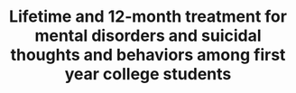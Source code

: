 --- 
abstract: '' 
authors: 
 - R Bruffaerts
 -  P Mortier
 -  RP Auerbach
 -  J Alonso
 -  AE Hermosillo De la Torre
 -  ...
doi: '10.1002/mpr.1764' 
featured: false 
publication: '*International journal of methods in psychiatric research*, 84' 
publication_short: '' 
publishDate: '2019-01-01' 
title: 'Lifetime and 12‐month treatment for mental disorders and suicidal thoughts and behaviors among first year college students' 
url_code: '' 
url_dataset: '' 
url_pdf: '' 
url_poster: '' 
url_project: '' 
url_slides: '' 
url_source: '' 
url_video: '' 
---